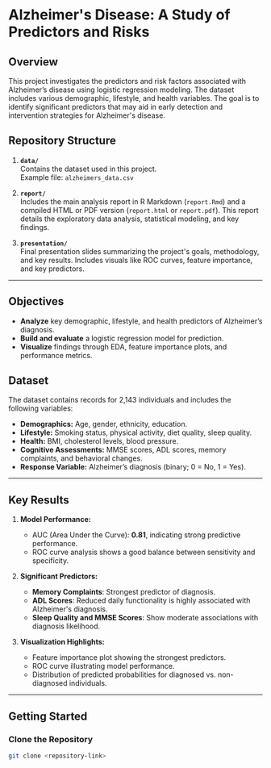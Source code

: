 # Alzheimer's Disease: A Study of Predictors and Risks

## Overview
This project investigates the predictors and risk factors associated with Alzheimer’s disease using logistic regression modeling. The dataset includes various demographic, lifestyle, and health variables. The goal is to identify significant predictors that may aid in early detection and intervention strategies for Alzheimer's disease.

## Repository Structure

1. **`data/`**  
   Contains the dataset used in this project.  
   Example file: `alzheimers_data.csv`

2. **`report/`**  
   Includes the main analysis report in R Markdown (`report.Rmd`) and a compiled HTML or PDF version (`report.html` or `report.pdf`). This report details the exploratory data analysis, statistical modeling, and key findings.

3. **`presentation/`**  
   Final presentation slides summarizing the project's goals, methodology, and key results. Includes visuals like ROC curves, feature importance, and key predictors.

---

## Objectives
- **Analyze** key demographic, lifestyle, and health predictors of Alzheimer’s diagnosis.
- **Build and evaluate** a logistic regression model for prediction.
- **Visualize** findings through EDA, feature importance plots, and performance metrics.

## Dataset
The dataset contains records for 2,143 individuals and includes the following variables:
- **Demographics:** Age, gender, ethnicity, education.
- **Lifestyle:** Smoking status, physical activity, diet quality, sleep quality.
- **Health:** BMI, cholesterol levels, blood pressure.
- **Cognitive Assessments:** MMSE scores, ADL scores, memory complaints, and behavioral changes.
- **Response Variable:** Alzheimer’s diagnosis (binary; 0 = No, 1 = Yes).

---

## Key Results
1. **Model Performance:**
   - AUC (Area Under the Curve): **0.81**, indicating strong predictive performance.
   - ROC curve analysis shows a good balance between sensitivity and specificity.

2. **Significant Predictors:**
   - **Memory Complaints**: Strongest predictor of diagnosis.
   - **ADL Scores**: Reduced daily functionality is highly associated with Alzheimer's diagnosis.
   - **Sleep Quality and MMSE Scores**: Show moderate associations with diagnosis likelihood.

3. **Visualization Highlights:**
   - Feature importance plot showing the strongest predictors.
   - ROC curve illustrating model performance.
   - Distribution of predicted probabilities for diagnosed vs. non-diagnosed individuals.

---

## Getting Started
### Clone the Repository
```bash
git clone <repository-link>



